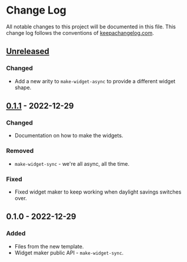 # Change Log
All notable changes to this project will be documented in this file. This change log follows the conventions of [keepachangelog.com](http://keepachangelog.com/).

## [Unreleased]
### Changed
- Add a new arity to `make-widget-async` to provide a different widget shape.

## [0.1.1] - 2022-12-29
### Changed
- Documentation on how to make the widgets.

### Removed
- `make-widget-sync` - we're all async, all the time.

### Fixed
- Fixed widget maker to keep working when daylight savings switches over.

## 0.1.0 - 2022-12-29
### Added
- Files from the new template.
- Widget maker public API - `make-widget-sync`.

[Unreleased]: https://github.com/your-name/jepsen-solana/compare/0.1.1...HEAD
[0.1.1]: https://github.com/your-name/jepsen-solana/compare/0.1.0...0.1.1
